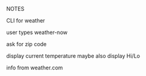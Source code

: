 NOTES

CLI for weather 

user types weather-now

ask for zip code

display current temperature 
maybe also display Hi/Lo

info from weather.com

